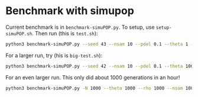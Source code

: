 # Benchmark with simupop

Current benchmark is in `benchmark-simuPOP.py`. To setup, use `setup-simuPOP.sh`. Then run (this is `test.sh`):

```sh
python3 benchmark-simuPOP.py --seed 43 --nsam 10 --pdel 0.1 --theta 1 --rho 1 -N 100 --outfile1 out.csv
```

For a larger run, try (his is `big-test.sh`):

```sh
python3 benchmark-simuPOP.py --seed 42 --nsam 10 --pdel 0.1 --theta 100 --gc 100 --rho 100 -N 1000 --logfile tmp.log --outfile1 out.csv
```

For an even larger run. This only did about 1000 generations in an hour!

```sh
python3 benchmark-simuPOP.py -N 1000 --theta 1000 --rho 1000 --nsam 1000 --pdel 0.01 --seed 42 -G 1000 --outfile1 out.csv
```

